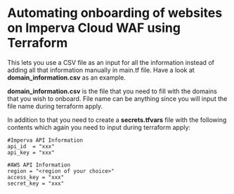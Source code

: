# Automating onboarding of websites on Imperva Cloud WAF using Terraform

This lets you use a CSV file as an input for all the information instead of adding all that information manually in main.tf file. Have a look at **domain_information.csv** as an example.

**domain_information.csv** is the file that you need to fill with the domains that you wish to onboard. File name can be anything since you will input the file name during terraform apply.

In addition to that you need to create a **secrets.tfvars** file with the following contents which again you need to input during terraform apply:

```
#Imperva API Information
api_id  = "xxx"
api_key = "xxx"

#AWS API Information
region = "<region of your choice>"
access_key = "xxx"
secret_key = "xxx"
```

